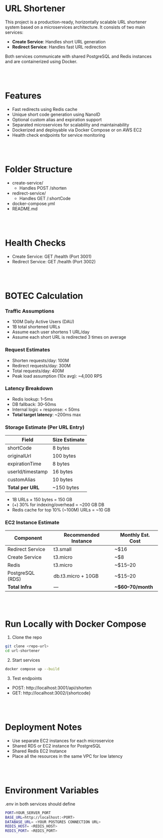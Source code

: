 # URL Shortener

This project is a production-ready, horizontally scalable URL shortener system based on a microservices architecture. It consists of two main services:

- **Create Service**: Handles short URL generation
- **Redirect Service**: Handles fast URL redirection

Both services communicate with shared PostgreSQL and Redis instances and are containerized using Docker.

<br />
<br />

# Features

- Fast redirects using Redis cache
- Unique short code generation using NanoID
- Optional custom alias and expiration support
- Separated microservices for scalability and maintainability
- Dockerized and deployable via Docker Compose or on AWS EC2
- Health check endpoints for service monitoring

<br />
<br />

# Folder Structure

- create-service/
  - Handles POST /shorten
- redirect-service/
  - Handles GET /:shortCode
- docker-compose.yml
- README.md

<br />
<br />

# Health Checks

- Create Service: GET /health (Port 3001)
- Redirect Service: GET /health (Port 3002)

<br />
<br />

# BOTEC Calculation

### Traffic Assumptions

- 100M Daily Active Users (DAU)
- 1B total shortened URLs
- Assume each user shortens 1 URL/day
- Assume each short URL is redirected 3 times on average

### Request Estimates

- Shorten requests/day: 100M
- Redirect requests/day: 300M
- Total requests/day: 400M
- Peak load assumption (10x avg): ~4,000 RPS

### Latency Breakdown

- Redis lookup: 1–5ms
- DB fallback: 30–50ms
- Internal logic + response: < 50ms
- **Total target latency**: ~200ms max

### Storage Estimate (Per URL Entry)

| Field             | Size Estimate |
| ----------------- | ------------- |
| shortCode         | 8 bytes       |
| originalUrl       | 100 bytes     |
| expirationTime    | 8 bytes       |
| userId/timestamp  | 16 bytes      |
| customAlias       | 10 bytes      |
| **Total per URL** | ~150 bytes    |

- 1B URLs × 150 bytes = 150 GB
- (+) 30% for indexing/overhead = ~200 GB DB
- Redis cache for top 10% (~100M) URLs = ~10 GB

### EC2 Instance Estimate

| Component        | Recommended Instance | Monthly Est. Cost |
| ---------------- | -------------------- | ----------------- |
| Redirect Service | t3.small             | ~$16              |
| Create Service   | t3.micro             | ~$8               |
| Redis            | t3.micro             | ~$15–20           |
| PostgreSQL (RDS) | db.t3.micro + 10GB   | ~$15–20           |
| **Total Infra**  | —                    | **~$60–70/month** |

<br />
<br />

# Run Locally with Docker Compose

1. Clone the repo

```bash
git clone <repo-url>
cd url-shortener
```

2. Start services

```bash
docker compose up --build
```

3. Test endpoints

- POST: http://localhost:3001/api/shorten
- GET: http://localhost:3002/{shortcode}

<br />
<br />

# Deployment Notes

- Use separate EC2 instances for each microservice
- Shared RDS or EC2 instance for PostgreSQL
- Shared Redis EC2 Instance
- Place all the resources in the same VPC for low latency

<br />
<br />

# Environment Variables

.env in both services should define

```bash
PORT=YOUR_SERVER_PORT
BASE_URL=http://localhost:<PORT>
DATABASE_URL= <YOUR POSTGRES CONNECTION URL>
REDIS_HOST= <REDIS_HOST>
REDIS_PORT= <REDIS_PORT>
```

